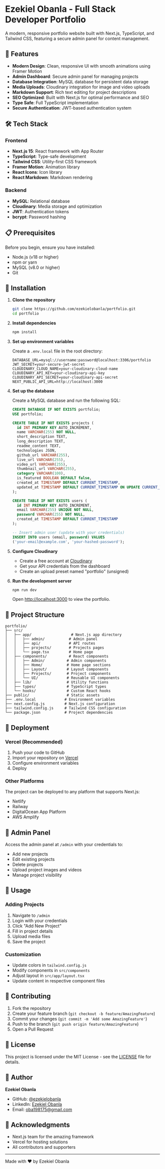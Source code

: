 # Ezekiel Obanla - Full Stack Developer Portfolio

A modern, responsive portfolio website built with Next.js, TypeScript, and Tailwind CSS, featuring a secure admin panel for content management.

## 🚀 Features

- **Modern Design**: Clean, responsive UI with smooth animations using Framer Motion
- **Admin Dashboard**: Secure admin panel for managing projects
- **Database Integration**: MySQL database for persistent data storage
- **Media Uploads**: Cloudinary integration for image and video uploads
- **Markdown Support**: Rich text editing for project descriptions
- **SEO Optimized**: Built with Next.js for optimal performance and SEO
- **Type Safe**: Full TypeScript implementation
- **Secure Authentication**: JWT-based authentication system

## 🛠️ Tech Stack

### Frontend
- **Next.js 15**: React framework with App Router
- **TypeScript**: Type-safe development
- **Tailwind CSS**: Utility-first CSS framework
- **Framer Motion**: Animation library
- **React Icons**: Icon library
- **React Markdown**: Markdown rendering

### Backend
- **MySQL**: Relational database
- **Cloudinary**: Media storage and optimization
- **JWT**: Authentication tokens
- **bcrypt**: Password hashing

## 📋 Prerequisites

Before you begin, ensure you have installed:
- Node.js (v18 or higher)
- npm or yarn
- MySQL (v8.0 or higher)
- Git

## 🔧 Installation

1. **Clone the repository**
   ```bash
   git clone https://github.com/ezekielobanla/portfolio.git
   cd portfolio
   ```

2. **Install dependencies**
   ```bash
   npm install
   ```

3. **Set up environment variables**
   
   Create a `.env.local` file in the root directory:
   ```env
   DATABASE_URL=mysql://username:password@localhost:3306/portfolio
   JWT_SECRET=your-secure-jwt-secret
   CLOUDINARY_CLOUD_NAME=your-cloudinary-cloud-name
   CLOUDINARY_API_KEY=your-cloudinary-api-key
   CLOUDINARY_API_SECRET=your-cloudinary-api-secret
   NEXT_PUBLIC_API_URL=http://localhost:3000
   ```

4. **Set up the database**
   
   Create a MySQL database and run the following SQL:
   ```sql
   CREATE DATABASE IF NOT EXISTS portfolio;
   USE portfolio;

   CREATE TABLE IF NOT EXISTS projects (
     id INT PRIMARY KEY AUTO_INCREMENT,
     name VARCHAR(255) NOT NULL,
     short_description TEXT,
     long_description TEXT,
     readme_content TEXT,
     technologies JSON,
     github_url VARCHAR(255),
     live_url VARCHAR(255),
     video_url VARCHAR(255),
     thumbnail_url VARCHAR(255),
     category VARCHAR(100),
     is_featured BOOLEAN DEFAULT false,
     created_at TIMESTAMP DEFAULT CURRENT_TIMESTAMP,
     updated_at TIMESTAMP DEFAULT CURRENT_TIMESTAMP ON UPDATE CURRENT_TIMESTAMP
   );

   CREATE TABLE IF NOT EXISTS users (
     id INT PRIMARY KEY AUTO_INCREMENT,
     email VARCHAR(255) UNIQUE NOT NULL,
     password VARCHAR(255) NOT NULL,
     created_at TIMESTAMP DEFAULT CURRENT_TIMESTAMP
   );

   -- Insert admin user (update with your credentials)
   INSERT INTO users (email, password) VALUES 
   ('your-email@example.com', 'your-hashed-password');
   ```

5. **Configure Cloudinary**
   - Create a free account at [Cloudinary](https://cloudinary.com)
   - Get your API credentials from the dashboard
   - Create an upload preset named "portfolio" (unsigned)

6. **Run the development server**
   ```bash
   npm run dev
   ```

   Open [http://localhost:3000](http://localhost:3000) to view the portfolio.

## 📁 Project Structure

```
portfolio/
├── src/
│   ├── app/                  # Next.js app directory
│   │   ├── admin/           # Admin panel
│   │   ├── api/             # API routes
│   │   ├── projects/        # Projects pages
│   │   └── page.tsx         # Home page
│   ├── components/          # React components
│   │   ├── Admin/          # Admin components
│   │   ├── Home/           # Home page sections
│   │   ├── Layout/         # Layout components
│   │   ├── Projects/       # Project components
│   │   └── UI/             # Reusable UI components
│   ├── lib/                # Utility functions
│   ├── types/              # TypeScript types
│   └── hooks/              # Custom React hooks
├── public/                 # Static assets
├── .env.local             # Environment variables
├── next.config.js         # Next.js configuration
├── tailwind.config.js     # Tailwind CSS configuration
└── package.json           # Project dependencies
```

## 🚀 Deployment

### Vercel (Recommended)

1. Push your code to GitHub
2. Import your repository on [Vercel](https://vercel.com)
3. Configure environment variables
4. Deploy

### Other Platforms

The project can be deployed to any platform that supports Next.js:
- Netlify
- Railway
- DigitalOcean App Platform
- AWS Amplify

## 🔐 Admin Panel

Access the admin panel at `/admin` with your credentials to:
- Add new projects
- Edit existing projects
- Delete projects
- Upload project images and videos
- Manage project visibility

## 📝 Usage

### Adding Projects

1. Navigate to `/admin`
2. Login with your credentials
3. Click "Add New Project"
4. Fill in project details
5. Upload media files
6. Save the project

### Customization

- Update colors in `tailwind.config.js`
- Modify components in `src/components`
- Adjust layout in `src/app/layout.tsx`
- Update content in respective component files

## 🤝 Contributing

1. Fork the repository
2. Create your feature branch (`git checkout -b feature/AmazingFeature`)
3. Commit your changes (`git commit -m 'Add some AmazingFeature'`)
4. Push to the branch (`git push origin feature/AmazingFeature`)
5. Open a Pull Request

## 📄 License

This project is licensed under the MIT License - see the [LICENSE](LICENSE) file for details.

## 👤 Author

**Ezekiel Obanla**
- GitHub: [@ezekielobanla](https://github.com/ezekielobanla)
- LinkedIn: [Ezekiel Obanla](https://linkedin.com/in/ezekielobanla)
- Email: oba198175@gmail.com

## 🙏 Acknowledgments

- Next.js team for the amazing framework
- Vercel for hosting solutions
- All contributors and supporters

---

Made with ❤️ by Ezekiel Obanla